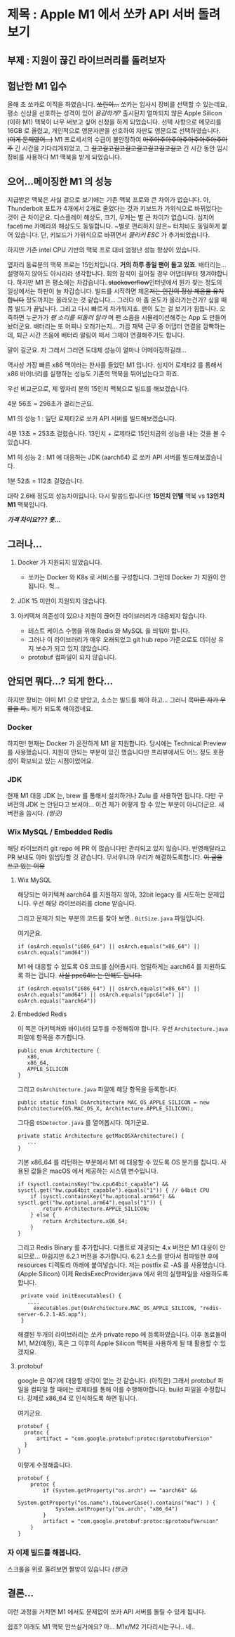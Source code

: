 # 제목 : Apple M1 에서 쏘카 API 서버 돌려보기
## 부제 : 지원이 끊긴 라이브러리를 돌려보자


## 험난한 M1 입수

올해 초 쏘카로 이직을 하였습니다. ~~쏘린이...~~ 
쏘카는 입사시 장비를 선택할 수 있는데요, 평소 신상을 선호하는 성격이 있어 _용감하게?_ 출시된지 얼마되지 않은 Apple Silicon (이하 M1) 맥북이 너무 써보고 싶어 신청을 하게 되었습니다. 선택 사항으로 메모리를 16GB 로 올렸고, 개인적으로 영문자판을 선호하여 자판도 영문으로 선택하였습니다. ~~(이게 문제였어...)~~ M1 프로세서의 수급이 불안정하여 ~~아주아주아주아주아주아주아주아주~~ 긴 시간을 기다리게되었고, 그 ~~길고길고길고길고길고길고길고길고~~ 긴 시간 동안 임시 장비를 사용하다 M1 맥북을 받게 되었습니다.


## 으어...메이징한 M1 의 성능

지급받은 맥북은 사실 겉으로 보기에는 기존 맥북 프로와 큰 차이가 없습니다. 아, Thunderbolt 포트가 4개에서 2개로 줄었다는 것과 키보드가 가위식으로 바뀌었다는 것이 큰 차이군요. 디스플레이 해상도, 크기, 무게는 별 큰 차이가 없습니다. 심지어 facetime 카메라의 해상도도 동일합니다. ~별로 편리하지 않은~ 터치바도 동일하게 붙어 있습니다. 단, 키보드가 가위식으로 바뀌면서 *물리키 ESC* 가 추가되었습니다.

하지만 기존 intel CPU 기반의 맥북 프로 대비 엄청난 성능 향상이 있습니다.

옆자리 동료분의 맥북 프로는 15인치입니다. **거의 하루 종일 팬이 돌고 있죠**. 배터리는... 설명하지 않아도 아시리라 생각합니다. 회의 참석이 길어질 경우 어댑터부터 챙겨야합니다. 하지만 M1 은 평소에는 차갑습니다. ~~stackoverflow~~인터넷에서 뭔가 찾는 정도의 일상에서는 하판이 늘 차갑습니다. 빌드를 시작하면 체온~~저는 인간의 정상 체온을 유지합니다~~ 정도까지는 올라오는 것 같습니다... 그러다 아 좀 온도가 올라가는건가? 싶을 때 쯤 빌드가 끝납니다. 그리고 다시 빠르게 차가워지죠. 팬이 도는 걸 보기가 힘듭니다. 오죽하면 누군가가 _팬 소리를 되돌려 달라_ 며 팬 소음을 시뮬레이션해주는 App 도 만들어놨더군요. 배터리는 또 어찌나 오래가는지... 가끔 재택 근무 중 어댑터 연결을 깜빡하는데, 퇴근 시간 즈음에 배터리 알림이 떠서 그제야 연결해주기도 합니다.

말이 길군요. 자 그래서 그러면 도대체 성능이 얼마나 어메이징하길래...

역사상 가장 빠른 x86 맥이라는 찬사를 들었던 M1 입니다. 심지어 로제타2 를 통해서 x86 바이너리를 실행하는 성능도 기존의 맥북을 뛰어넘는다고 하죠.

우선 비교군으로, 제 옆자리 분의 15인치 맥북으로 빌드를 해보겠습니다.

4분 56초 = 296초가 걸리는군요.

M1 의 성능 1 : 일단 로제타2로 쏘카 API 서버를 빌드해보겠습니다.

4분 13초 = 253초 걸렸습니다. 13인치 + 로제타로 15인치급의 성능을 내는 것을 볼 수 있습니다. 

M1 의 성능 2 : M1 에 대응하는 JDK (aarch64) 로 쏘카 API 서버를 빌드해보겠습니다.

1분 52초 = 112초 걸렸습니다.

대략 2.6배 정도의 성능차이입니다. 다시 말씀드립니다만 **15인치 인텔** 맥북 vs **13인치 M1** 맥북입니다.

**_가격 차이요??? 훗..._**


## 그러나...

1. Docker 가 지원되지 않았습니다.
    - 쏘카는 Docker 와 K8s 로 서비스를 구성합니다. 그런데 Docker 가 지원이 안됩니다. 헉...


2. JDK 15 미만이 지원되지 않습니다.


3. 아키텍쳐 의존성이 있으나 지원이 끊어진 라이브러리가 대응되지 않습니다.
   - 테스트 케이스 수행을 위해 Redis 와 MySQL 을 띄워야 합니다. 
   - 그러나 이 라이브러리가 매우 오래되었고 git hub repo 기준으로도 더이상 유지 보수가 되고 있지 않았습니다.
   - protobuf 컴파일이 되지 않습니다.


## 안되면 뭐다...? 되게 한다...
하지만 장비는 이미 M1 으로 받았고, 소스는 빌드를 해야 하고... 그러니 ~~목마른 자가 우물을 파..~~ 제가 되도록 해야겠네요.  

### Docker
   하지만! 현재는 Docker 가 온전하게 M1 을 지원합니다. 당시에는 Technical Preview 를 사용했습니다. 지원이 안되는 부분이 있긴 했습니다만 프리뷰에서도 어느 정도 호환성이 확보되고 있는 시점이었어요.


### JDK
 현재 M1 대응 JDK 는, brew 를 통해서 설치하거나 Zulu 를 사용하면 됩니다. 다만 구버전의 JDK 는 안된다고 보셔야... 이건 제가 어떻게 할 수 있는 부분이 아니더군요. 새 버전을 씁시다. _(찡긋)_


### Wix MySQL / Embedded Redis

   해당 라이브러리 git repo 에 PR 이 많습니다만 관리되고 있지 않습니다. 반영해달라고 PR 보내도 아마 읽씹당할 것 같습니다. 무서우니까 우리가 해결하도록합니다.
   ~~이 글을 쓰고 있는 이유~~
   

   1. Wix MySQL 

      해당되는 아키텍쳐 aarch64 를 지원하지 않아, 32bit legacy 를 시도하는 문제입니다. 우선 해당 라이브러리를 clone 받습니다. 
      
      그리고 문제가 되는 부분의 코드를 찾아 보면.. `BitSize.java` 파일입니다. 

      여기군요.

      ```
      if (osArch.equals("i686_64") || osArch.equals("x86_64") || osArch.equals("amd64"))
      ```

      M1 에 대응할 수 있도록 OS 코드를 심어줍시다. 엄밀하게는 aarch64 를 지원하도록 하는 겁니다. ~~사실 ppc64le 는 안해도 됩니다.~~
   
      ```
      if (osArch.equals("i686_64") || osArch.equals("x86_64") || osArch.equals("amd64") || osArch.equals("ppc64le") || osArch.equals("aarch64"))
      ```
      
   2. Embedded Redis
      
      이 쪽은 아키텍쳐와 바이너리 모두를 수정해줘야 합니다. 우선 `Architecture.java` 파일에 항목을 추가합니다.

      ```
      public enum Architecture {
         x86,
         x86_64,
         APPLE_SILICON
      }
      ```

      그리고 `OsArchitecture.java` 파일에 해당 항목을 등록합니다.
      ```
      public static final OsArchitecture MAC_OS_APPLE_SILICON = new OsArchitecture(OS.MAC_OS_X, Architecture.APPLE_SILICON);
      ```
      그다음 `OSDetector.java` 를 열어봅시다. 여기군요.
      ```
      private static Architecture getMacOSXArchitecture() {
         ...
      }
      ```
   
      기본 x86_64 를 리턴하는 부분에서 M1 에 대응할 수 있도록 OS 분기를 칩니다. 사용된 값들은 macOS 에서 제공하는 시스템 변수입니다.
      ```
      if (sysctl.containsKey("hw.cpu64bit_capable") && sysctl.get("hw.cpu64bit_capable").equals("1")) { // 64bit CPU
          if (sysctl.containsKey("hw.optional.arm64") && sysctl.get("hw.optional.arm64").equals("1")) {
              return Architecture.APPLE_SILICON;
          } else {
              return Architecture.x86_64;
          }
      }
      ```
   
      그리고 Redis Binary 를 추가합니다. 디폴트로 제공되는 4.x 버전은 M1 대응이 안되므로... 
      아쉽지만 6.2.1 버전을 추가합니다. 6.2.1 소스를 받아서 컴파일한 후에 resources 디렉토리 아래에 붙여넣습니다. 저는 postfix 로 -AS 를 사용했습니다. (Apple Silicon)
      이제 RedisExecProvider.java 에서 위의 실행파일을 사용하도록 합니다.
      ```
       private void initExecutables() {
         ....
           executables.put(OsArchitecture.MAC_OS_APPLE_SILICON, "redis-server-6.2.1-AS.app");
       }
      ```

        해결된 두개의 라이브러리는 쏘카 private repo 에 등록하였습니다. 이후 동료들이 M1, M2(예정), 혹은 그 이후의 Apple Silicon 맥북을 사용하게 될 때 활용할 수 있겠지요.


  3. protobuf

     google 은 여기에 대응할 생각이 없는 것 같습니다. (아직은)
     그래서 protobuf 파일을 컴파일 할 때에는 로제타를 통해 이를 수행해야합니다. build 파일을 수정합니다. 강제로 x86_64 로 인식하도록 하면 됩니다.

     여기군요.
     ```
     protobuf {
       protoc {
           artifact = "com.google.protobuf:protoc:$protobufVersion"
       }
     }
     ```

     이렇게 수정해줍니다.
     ```
     protobuf {
         protoc {
             if (System.getProperty("os.arch") == "aarch64" &&
                 System.getProperty("os.name").toLowerCase().contains("mac") ) {
                 System.setProperty("os.arch", "x86_64")
             }
             artifact = "com.google.protobuf:protoc:$protobufVersion"
         }
     }
     ```

### 자 이제 빌드를 해봅니다.

스크롤을 위로 올려보면 짤방이 있습니다 _(찡긋)_


## 결론...
이런 과정을 거치면 M1 에서도 문제없이 쏘카 API 서버를 돌릴 수 있게 됩니다.

쉽죠? 이래도 M1 맥북 안쓰실거에요? 아... M1x/M2 기다리시는구나.. 네.. 

